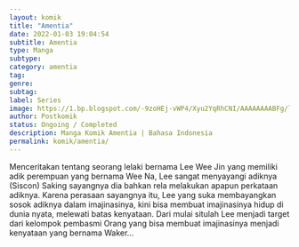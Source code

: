 ```yaml
---
layout: komik
title: "Amentia"
date: 2022-01-03 19:04:54
subtitle: Amentia
type: Manga
subtype: 
category: amentia
tag: 
genre: 
subtag: 
label: Series
image: https://1.bp.blogspot.com/-9zoHEj-vWP4/Xyu2YqRhCNI/AAAAAAAABFg/lexst8JOqdY3JUoQmD6Z9Y_8nVVq5Gk2QCLcBGAsYHQ/s72-c/Amentia.jpg
author: Postkomik
status: Ongoing / Completed
description: Manga Komik Amentia | Bahasa Indonesia
permalink: komik/amentia/
---
```


Menceritakan tentang seorang lelaki bernama Lee Wee Jin yang memiliki adik perempuan yang bernama Wee Na, Lee sangat menyayangi adiknya (Siscon) Saking sayangnya dia bahkan rela melakukan apapun perkataan adiknya. Karena perasaan sayangnya itu, Lee yang suka membayangkan sosok adiknya dalam imajinasinya, kini bisa membuat imajinasinya hidup di dunia nyata, melewati batas kenyataan. Dari mulai situlah Lee menjadi target dari kelompok pembasmi Orang yang bisa membuat imajinasinya menjadi kenyataan yang bernama Waker…
